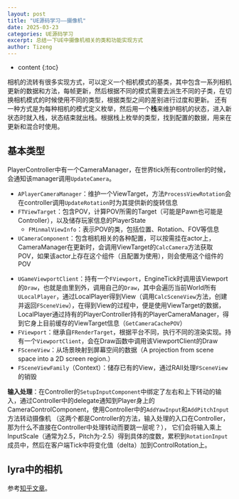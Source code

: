 ```yaml
---
layout: post
title: "UE源码学习——摄像机"
date: 2025-03-23
categories: UE源码学习
excerpt: 总结一下UE中摄像机相关的类和功能实现方式
author: Tizeng
---
```


* content
{:toc}


相机的流转有很多实现方式，可以定义一个相机模式的基类，其中包含一系列相机更新的数据和方法，每帧更新，然后根据不同的模式需要去派生不同的子类，在切换相机模式的时候使用不同的类型，根据类型之间的差别进行过度和更新。
还有一种方式是为每种相机的模式定义枚举，然后用一个**栈**来维护相机的状态，进入新状态时就入栈，状态结束就出栈。根据栈上枚举的类型，找到配置的数据，用来在更新和混合时使用。

## 基本类型

PlayerController中有一个CameraManager，在世界tick所有controller的时候，会通知该manager调用`UpdateCamera`。

- `APlayerCameraManager`：维护一个ViewTarget，方法`ProcessViewRotation`会在controller调用`UpdateRotation`时为其提供新的旋转信息
- `FTViewTarget`：包含POV，计算POV所需的Target（可能是Pawn也可能是Controller），以及储存玩家信息的PlayerState
    - `FMinmalViewInfo`：表示POV的类，包括位置、Rotation、FOV等信息
- `UCameraComponent`：包含相机相关的各种配置，可以按需挂在actor上，CameraManager在更新时，会调用ViewTarget的`CalcCamera`方法获取POV，如果该actor上存在这个组件（且配置为使用），则会使用这个组件的POV

* `UGameViewportClient`：持有一个`FViewport`，EngineTick时调用该Viewport的`Draw`，也就是由里到外，调用自己的`Draw`，其中会遍历当前World所有`ULocalPlayer`，通过LocalPlayer得到View（调用`CalcSceneView`方法，创建并返回`FSceneView`），在得到View的过程中，便是使用ViewTarget的数据，LocalPlayer通过持有的PlayerController持有的PlayerCameraManager，得到它身上目前缓存的ViewTarget信息（`GetCameraCachePOV`）
* `FViewport`：继承自`FRenderTarget`，根据平台不同，执行不同的渲染实现。持有一个`ViewportClient`，会在Draw函数中调用该ViewportClient的Draw
* `FSceneView`：从场景映射到屏幕空间的数据（A projection from scene space into a 2D screen region.）
* `FSceneViewFamily`（Context）：储存已有的View，通过RAII处理`FSceneView`的销毁

**输入处理**：在Controller的`SetupInputComponent`中绑定了左右和上下转动的输入，通过Controller中的delegate通知到Player身上的CameraControlComponent，使用Controller中的`AddYawInput`和`AddPitchInput`方法转动摄像机
（这两个都是Controller的方法，输入处理的入口在Controller，那为什么不直接在Controller中处理转动而要跳一层呢？），
它们会将输入乘上InputScale（通常为2.5，Pitch为-2.5）得到具体的度数，累积到`RotationInput`成员中，然后在客户端Tick中将变化值（delta）加到ControlRotation上。

## lyra中的相机

参考[知乎文章](https://zhuanlan.zhihu.com/p/602806113)。
